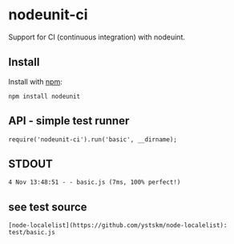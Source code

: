 # nodeunit-ci

Support for CI (continuous integration) with nodeuint.

## Install

Install with [npm](http://github.com/isaacs/npm):

    npm install nodeunit

## API - simple test runner

    require('nodeunit-ci').run('basic', __dirname);

## STDOUT
    4 Nov 13:48:51 - - basic.js (7ms, 100% perfect!)
  
## see test source
    [node-localelist](https://github.com/ystskm/node-localelist): test/basic.js
  